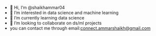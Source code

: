 - 👋 Hi, I’m @shaikhammar04
- 👀 I’m interested in data science and machine learning 
- 🌱 I’m currently learning data science 
- 💞️ I’m looking to collaborate on ds/ml projects
- you can contact me through email:connect.ammarshaikh@gmail.com 
  

<!---
shaikhammar04/shaikhammar04 is a ✨ special ✨ repository because its `README.md` (this file) appears on your GitHub profile.
You can click the Preview link to take a look at your changes.
--->
